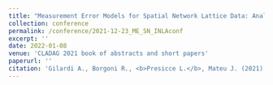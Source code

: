 ```yaml
---
title: "Measurement Error Models for Spatial Network Lattice Data: Analysis of Car Crashes in Leeds"
collection: conference
permalink: /conference/2021-12-23_ME_SN_INLAconf
excerpt: ''
date: 2022-01-08
venue: 'CLADAG 2021 book of abstracts and short papers'
paperurl: ''
citation: 'Gilardi A., Borgoni R., <b>Presicce L.</b>, Mateu J. (2021). &quot;Measurement Error Models for Spatial Network Lattice Data: Analysis of Car Crashes in Leeds&quot; <i>In CLADAG 2021 book of abstracts and short papers, pages 348–351.</i>'
---
```

